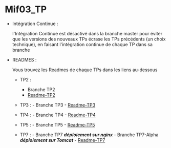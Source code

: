 # Mif03_TP

* Intégration Continue : 

    l'Intégration Continue est désactivé dans la branche master pour éviter que les versions des nouveaux TPs écrase les TPs précédents (un choix technique), en faisant l'intégration continue de chaque TP dans sa branche
 
* READMES : 

    Vous trouvez les Readmes de chaque TPs dans les liens au-dessous

    - TP2 : 
        - Branche TP2
        - [Readme-TP2](https://forge.univ-lyon1.fr/p1809208/mif03_tp/-/blob/TP2/server/README.md)

    - TP3 : 
            - Branche TP3 
            - [Readme-TP3](https://forge.univ-lyon1.fr/p1809208/mif03_tp/-/blob/TP3/serverMVC/README.md)
    
    - TP4 : 
            - Branche TP4 
            - [Readme-TP4](https://forge.univ-lyon1.fr/p1809208/mif03_tp/-/blob/TP4/API/README.md)
    
    - TP5 : 
            - Branche TP5 
            - [Readme-TP5](https://forge.univ-lyon1.fr/p1809208/mif03_tp/-/blob/TP5/client/README.md)

    - TP7 : 
            - Branche TP7 ***déploiement sur nginx***
            - Branche TP7-Alpha ***déploiement sur Tomcat***
            - [Readme-TP7](https://forge.univ-lyon1.fr/p1809208/mif03_tp/-/blob/TP7/clientPerf/README.md)
     

     

 
